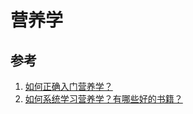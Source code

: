 # 营养学

## 参考

1. [如何正确入门营养学？                ](https://www.zhihu.com/question/40284669)
2. [如何系统学习营养学？有哪些好的书籍？](https://www.zhihu.com/question/28401486/answer/40692940)
